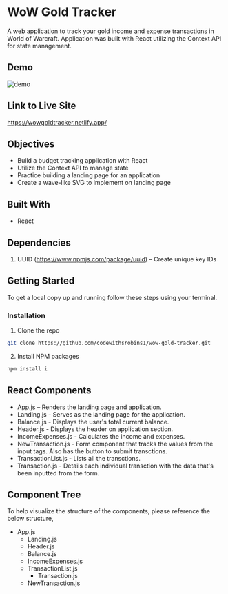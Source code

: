 # WoW Gold Tracker

A web application to track your gold income and expense transactions in World of Warcraft. Application was built with React utilizing the Context API for state management.

## Demo

![demo](https://github.com/codewithsrobins1/wow-gold-tracker/blob/master/pokemon-collect-gif.gif)

## Link to Live Site

https://wowgoldtracker.netlify.app/

## Objectives

* Build a budget tracking application with React
* Utilize the Context API to manage state
* Practice building a landing page for an application
* Create a wave-like SVG to implement on landing page

## Built With

* React

## Dependencies

1.	UUID (https://www.npmjs.com/package/uuid) – Create unique key IDs

## Getting Started

To get a local copy up and running follow these steps using your terminal.

### Installation

1. Clone the repo
```sh
git clone https://github.com/codewithsrobins1/wow-gold-tracker.git
```
2. Install NPM packages
```sh
npm install i

```

## React Components
* App.js – Renders the landing page and application.
*	Landing.js - Serves as the landing page for the application.
*	Balance.js - Displays the user's total current balance.
* Header.js - Displays the header on application section.
* IncomeExpenses.js - Calculates the income and expenses.
* NewTransaction.js - Form component that tracks the values from the input tags. Also has the button to submit transctions.
* TransactionList.js - Lists all the transctions.
* Transaction.js - Details each individual transction with the data that's been inputted from the form.

## Component Tree

To help visualize the structure of the components, please reference the below structure,

- App.js
  - Landing.js
  - Header.js
  - Balance.js
  - IncomeExpenses.js
  - TransactionList.js
    - Transaction.js
  - NewTransaction.js

